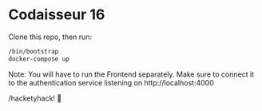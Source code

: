 # Codaisseur 16

Clone this repo, then run:

```bash
/bin/bootstrap
docker-compose up
```

Note: You will have to run the Frontend separately. Make sure to connect
it to the authentication service listening on http://localhost:4000

/hacketyhack! :tada:
